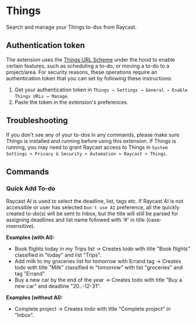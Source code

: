 # Things

Search and manage your Things to-dos from Raycast.

## Authentication token

The extension uses the [Things URL Scheme](https://culturedcode.com/things/support/articles/2803573/) under the hood to enable certain features, such as scheduling a to-do, or moving a to-do to a project/area. For security reasons, these operations require an authentication token that you can set by following these instructions:

1. Get your authentication token in `Things → Settings → General → Enable Things URLs → Manage`.
2. Paste the token in the extension's preferences.

## Troubleshooting

If you don't see any of your to-dos in any commands, please make sure Things is installed and running before using this extension. If Things is running, you may need to grant Raycast access to Things in `System Settings > Privacy & Security > Automation > Raycast > Things`.

## Commands

### Quick Add To-do

Raycast AI is used to select the deadline, list, tags etc. If Raycast AI is not accessible or user has selected `Don't use AI`
preference, all the quickly created to-do(s) will be sent to Inbox, but the title will still be parsed for assigning deadlines
and list name followed with '#' in title (case-insensitive).

**Examples (with AI):**
* Book flights today in my Trips list -> Creates todo with title "Book flights" classified in "today" and list "Trips".
* Add milk to my groceries list for tomorrow with Errand tag -> Creates todo with title "Milk" classified in "tomorrow" with list "groceries" and tag "Errand".
* Buy a new car by the end of the year -> Creates todo with title "Buy a new car" and deadline "20..-12-31".

**Examples (without AI):**
* Complete project -> Creates todo with title "Complete project" in "Inbox".
